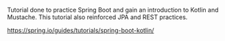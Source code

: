 Tutorial done to practice Spring Boot and gain an introduction to Kotlin and Mustache. This tutorial also reinforced JPA and REST practices.

https://spring.io/guides/tutorials/spring-boot-kotlin/
